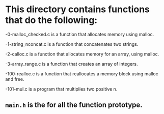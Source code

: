 #  This directory contains functions that do the following:

-0-malloc_checked.c is a function that allocates memory using malloc.

-1-string_nconcat.c is a function that concatenates two strings.

-2-calloc.c is a function that allocates memory for an array, using malloc.

-3-array_range.c is a function that creates an array of integers.

-100-realloc.c is a function that reallocates a memory block using malloc and free.

-101-mul.c is a program that multiplies two positive n.

##   `main.h` is the for all the function prototype.

